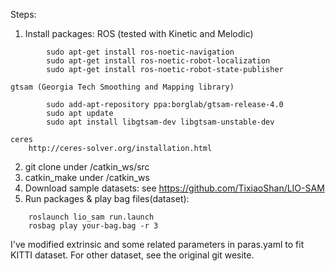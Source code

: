 Steps:
1. Install packages:
    ROS (tested with Kinetic and Melodic)
```    
        sudo apt-get install ros-noetic-navigation
        sudo apt-get install ros-noetic-robot-localization
        sudo apt-get install ros-noetic-robot-state-publisher
```        
    gtsam (Georgia Tech Smoothing and Mapping library)
```    
        sudo add-apt-repository ppa:borglab/gtsam-release-4.0
        sudo apt update
        sudo apt install libgtsam-dev libgtsam-unstable-dev
```        
    ceres
        http://ceres-solver.org/installation.html        
        
2. git clone under /catkin_ws/src
3. catkin_make under /catkin_ws
4. Download sample datasets: see https://github.com/TixiaoShan/LIO-SAM
5. Run packages & play bag files(dataset):
```
    roslaunch lio_sam run.launch
    rosbag play your-bag.bag -r 3
```   
I've modified extrinsic and some related parameters in paras.yaml to fit KITTI dataset.
For other dataset, see the original git wesite.
